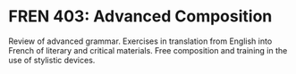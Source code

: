 # FREN 403: Advanced Composition

Review of advanced grammar. Exercises in translation from English into French of literary and critical materials. Free composition and training in the use of stylistic devices.